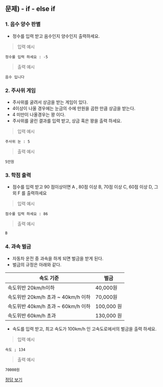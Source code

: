 ## 문제) - if - else if

### 1. 음수 양수 판별
* 정수를 입력 받고 음수인지 양수인지 출력하세요.
 

> 입력 예시

```
정수를 입력 하세요 : -5
```

> 출력 예시

```
음수 입니다
```

### 2. 주사위 게임
* 주사위를 굴려서 상금을 받는 게임이 있다. 
* 4이상이 나올 경우에는 눈금의 수에 만원을 곱한 만큼 상금을 받는다. 
* 4 미만이 나올경우는 꽝 이다. 
* 주사위를 굴린 결과를 입력 받고, 상금 혹은 꽝을 출력 하세요. 

> 입력 예시

```
주사위 눈 : 5
```

> 출력 예시

```
5만원
```

### 3. 학점 출력
* 점수를 입력 받고 90 점이상이면 A , 80점 이상 B, 70점 이상 C, 60점 이상 D, 그외 F 를 출력하세요


> 입력 예시

```
점수를 입력 하세요 : 86
```

> 출력 예시

```
B
```

### 4. 과속 벌금
* 자동차 운전 중 과속을 하게 되면 벌금을 받게 된다. 
* 벌금의 규정은 아래와 같다. 

|  속도 기준| 벌금|
|----------------------------------------------|----------|
| 속도위반 20km/h이하                | 40,000원 |
| 속도위반 20km/h 초과 ~ 40km/h 이하 | 70,000원   |
| 속도위반 40km/h 초과 ~ 60km/h 이하 | 100,000 원 |
| 속도위반 60km/h 초과               | 130,000 원 |

* 속도를 입력 받고, 최고 속도가 100km/h 인 고속도로에서의 벌금을 출력 하세요.

> 입력 예시

```
속도 ; 134
```

> 출력 예시

```
70000원
```


[정답 보기](test03.c)

